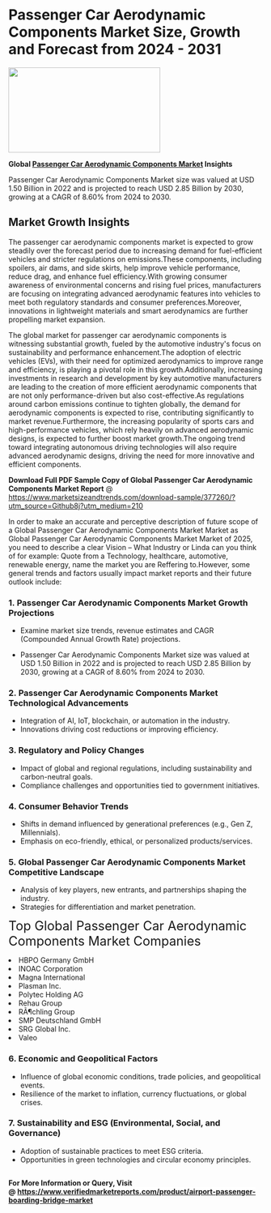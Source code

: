 <H1>Passenger Car Aerodynamic Components Market Size, Growth and Forecast from 2024 - 2031</H1><img class="aligncenter size-medium wp-image-584254" src="https://thirdeyenews.in/wp-content/uploads/2024/09/Global-Market-Research-300x168.jpeg" alt="" width="300" height="168" /><p><strong>Global&nbsp;<a href="https://www.marketsizeandtrends.com/download-sample/377260/?utm_source=Github8j?utm_medium=210">Passenger Car Aerodynamic Components Market</a> Insights</strong></p><p>Passenger Car Aerodynamic Components Market size was valued at USD 1.50 Billion in 2022 and is projected to reach USD 2.85 Billion by 2030, growing at a CAGR of 8.60% from 2024 to 2030.</p><p><h2>Market Growth Insights</h2> <p>The passenger car aerodynamic components market is expected to grow steadily over the forecast period due to increasing demand for fuel-efficient vehicles and stricter regulations on emissions.These components, including spoilers, air dams, and side skirts, help improve vehicle performance, reduce drag, and enhance fuel efficiency.With growing consumer awareness of environmental concerns and rising fuel prices, manufacturers are focusing on integrating advanced aerodynamic features into vehicles to meet both regulatory standards and consumer preferences.Moreover, innovations in lightweight materials and smart aerodynamics are further propelling market expansion.</p> <p>The global market for passenger car aerodynamic components is witnessing substantial growth, fueled by the automotive industry's focus on sustainability and performance enhancement.The adoption of electric vehicles (EVs), with their need for optimized aerodynamics to improve range and efficiency, is playing a pivotal role in this growth.Additionally, increasing investments in research and development by key automotive manufacturers are leading to the creation of more efficient aerodynamic components that are not only performance-driven but also cost-effective.As regulations around carbon emissions continue to tighten globally, the demand for aerodynamic components is expected to rise, contributing significantly to market revenue.Furthermore, the increasing popularity of sports cars and high-performance vehicles, which rely heavily on advanced aerodynamic designs, is expected to further boost market growth.The ongoing trend toward integrating autonomous driving technologies will also require advanced aerodynamic designs, driving the need for more innovative and efficient components.</p> <p><span class=""><strong>Download Full PDF Sample Copy of Global Passenger Car Aerodynamic Components Market Report</strong> @ <a href="https://www.marketsizeandtrends.com/download-sample/377260/?utm_source=Github8j?utm_medium=210" target="_blank">https://www.marketsizeandtrends.com/download-sample/377260/?utm_source=Github8j?utm_medium=210</a></span></p><p>In order to make an accurate and perceptive description of future scope of a Global&nbsp;Passenger Car Aerodynamic Components Market Market as Global&nbsp;Passenger Car Aerodynamic Components Market Market of 2025, you need to describe a clear Vision &ndash; What Industry or Linda can you think of for example: Quote from a Technology, healthcare, automotive, renewable energy, name the market you are Reffering to.However, some general trends and factors usually impact market reports and their future outlook include:</p><h3>1.&nbsp;<strong>Passenger Car Aerodynamic Components Market Growth Projections</strong></h3><ul><li>Examine market size trends, revenue estimates and CAGR (Compounded Annual Growth Rate) projections.</li><li><p>Passenger Car Aerodynamic Components Market size was valued at USD 1.50 Billion in 2022 and is projected to reach USD 2.85 Billion by 2030, growing at a CAGR of 8.60% from 2024 to 2030.</p></li></ul><h3>2.&nbsp;<strong>Passenger Car Aerodynamic Components Market Technological Advancements</strong></h3><ul><li>Integration of AI, IoT, blockchain, or automation in the industry.</li><li>Innovations driving cost reductions or improving efficiency.</li></ul><h3>3.&nbsp;<strong>Regulatory and Policy Changes</strong></h3><ul><li>Impact of global and regional regulations, including sustainability and carbon-neutral goals.</li><li>Compliance challenges and opportunities tied to government initiatives.</li></ul><h3>4.&nbsp;<strong>Consumer Behavior Trends</strong></h3><ul><li>Shifts in demand influenced by generational preferences (e.g., Gen Z, Millennials).</li><li>Emphasis on eco-friendly, ethical, or personalized products/services.</li></ul><h3>5.&nbsp;<strong>Global Passenger Car Aerodynamic Components Market Competitive Landscape</strong></h3><ul><li>Analysis of key players, new entrants, and partnerships shaping the industry.</li><li>Strategies for differentiation and market penetration.</li></ul><p data-pm-slice="1 1 []"><span style="color: inherit; font-family: inherit; font-size: 25px;">Top Global Passenger Car Aerodynamic Components Market Companies</span></p><div class="" data-test-id=""><p><li>HBPO Germany GmbH</li><li> INOAC Corporation</li><li> Magna International</li><li> Plasman Inc.</li><li> Polytec Holding AG</li><li> Rehau Group</li><li> RÃ¶chling Group</li><li> SMP Deutschland GmbH</li><li> SRG Global Inc.</li><li> Valeo</li></p></div><h3>6.&nbsp;<strong>Economic and Geopolitical Factors</strong></h3><ul><li>Influence of global economic conditions, trade policies, and geopolitical events.</li><li>Resilience of the market to inflation, currency fluctuations, or global crises.</li></ul><h3>7.&nbsp;<strong>Sustainability and ESG (Environmental, Social, and Governance)</strong></h3><ul><li>Adoption of sustainable practices to meet ESG criteria.</li><li>Opportunities in green technologies and circular economy principles.</li></ul><h2><strong style="font-size: 14px;">For More Information or Query, Visit @&nbsp;</strong><a style="background-color: #ffffff; font-size: 14px;" href="https://www.marketsizeandtrends.com/report/passenger-car-aerodynamic-components-market/" target="_blank">https://www.verifiedmarketreports.com/product/airport-passenger-boarding-bridge-market</a></h2>